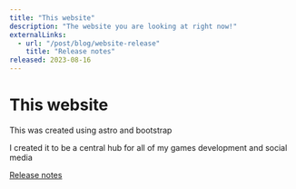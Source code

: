 ```yaml
---
title: "This website"
description: "The website you are looking at right now!"
externalLinks:
  - url: "/post/blog/website-release"
    title: "Release notes"
released: 2023-08-16
---
```


# This website

This was created using astro and bootstrap

I created it to be a central hub for all of my games development and social media

[Release notes](/post/blog/website-release)
